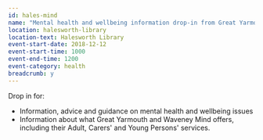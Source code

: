 ```yaml
---
id: hales-mind
name: "Mental health and wellbeing information drop-in from Great Yarmouth and Waveney Mind"
location: halesworth-library
location-text: Halesworth Library
event-start-date: 2018-12-12
event-start-time: 1000
event-end-time: 1200
event-category: health
breadcrumb: y
---
```


Drop in for:

* Information, advice and guidance on mental health and wellbeing issues
* Information about what Great Yarmouth and Waveney Mind offers, including their Adult, Carers' and Young Persons' services.
